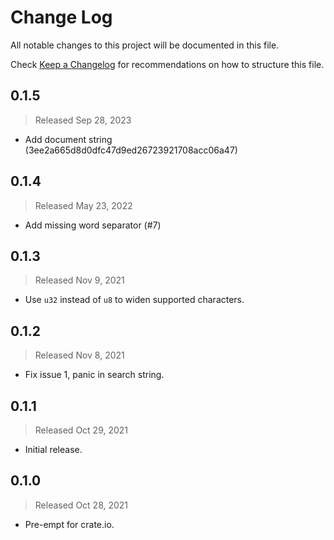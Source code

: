# Change Log

All notable changes to this project will be documented in this file.

Check [Keep a Changelog](http://keepachangelog.com/) for recommendations on how to structure this file.


## 0.1.5
> Released Sep 28, 2023

* Add document string (3ee2a665d8d0dfc47d9ed26723921708acc06a47)

## 0.1.4
> Released May 23, 2022

* Add missing word separator (#7)

## 0.1.3
> Released Nov 9, 2021

* Use `u32` instead of `u8` to widen supported characters.

## 0.1.2
> Released Nov 8, 2021

* Fix issue 1, panic in search string.

## 0.1.1
> Released Oct 29, 2021

* Initial release.

## 0.1.0
> Released Oct 28, 2021

* Pre-empt for crate.io.
